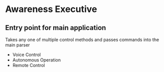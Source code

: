# Awareness Executive

## Entry point for main application 

Takes any one of multiple control methods and passes commands into the main parser

* Voice Control
* Autonomous Operation
* Remote Control

